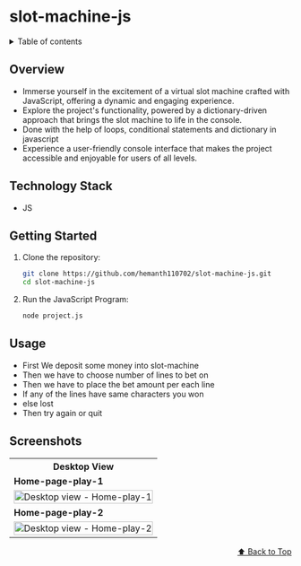 <div id="top"></div>

# slot-machine-js

<details>
<summary>Table of contents</summary>

-   [Overview](#overview)
-   [Technology Stack](#technology-stack)
-   [Getting Started](#getting-started)
-   [Usage](#usage)
-   [Screenshots](#screenshots)

</details>

## Overview
- Immerse yourself in the excitement of a virtual slot machine crafted with JavaScript, offering a dynamic and engaging experience.
- Explore the project's functionality, powered by a dictionary-driven approach that brings the slot machine to life in the console.
- Done with the help of loops, conditional statements and dictionary in javascript 
- Experience a user-friendly console interface that makes the project accessible and enjoyable for users of all levels. 

## Technology Stack
- JS

## Getting Started

1. Clone the repository:
   ```bash
   git clone https://github.com/hemanth110702/slot-machine-js.git
   cd slot-machine-js
   ```

2. Run the JavaScript Program:
   ```bash 
   node project.js
   ```

## Usage
- First We deposit some money into slot-machine 
- Then we have to choose number of lines to bet on
- Then we have to place the bet amount per each line
- If any of the lines have same characters you won
- else lost
- Then try again or quit

## Screenshots

<table>
    <tr>
        <th>Desktop View</th>
    </tr>
    <tr>
      <td colspan="3" style="text-align: left;font-weight: bold;">Home-page-play-1</td>
    </tr>
    <tr>
        <td>
            <img src="https://user-images.githubusercontent.com/89832451/229511901-b092fa42-1fb7-4fad-ba31-b1feb9159bf6.png" width="100%" title="Desktop view - Home-play-1"/>
        </td>
    </tr>
    <tr>
      <td colspan="3" style="text-align: left;font-weight: bold;">Home-page-play-2</td>
    </tr>
    <tr>
        <td>
            <img src="https://github.com/hemanth110702/slot-machine-js/assets/89832451/c89ed824-965a-4218-97ff-38ed9b849077" width="100%" title="Desktop view - Home-play-2"/>
        </td>
    </tr>
  </table>

<p align="right"><a href="#top">⬆️ Back to Top</a></p>


